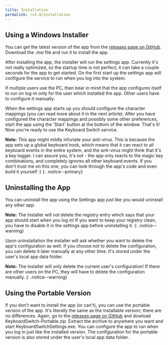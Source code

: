 ```yaml
---
title: Installation
permalink: /v3.0/installation
---
```


## Using a Windows Installer

You can get the latest version of the app from the
[releases page on GitHub](https://github.com/TolikPylypchuk/KeyboardSwitch/releases). Download the .msi file and run it
to install the app.

After installing the app, the installer will run the settings app. Currently it's not really optimized, so the startup
time is not perfect; it can take a couple seconds for the app to get started. On the first start up the settings app
will configure the service to run when you log into the system.

If multiple users use the PC, then bear in mind that the app configures itself to run on log-in only for the user which
installed the app. Other users have to configure it manually.

When the settings app starts up you should configure the character mappings (you can read more about it in the next
article). After you have configured the character mappings and possibly some other preferences, start the app using the
'Start' button at the bottom of the window. That's it! Now you're ready to use the Keyboard Switch service.

**Note:** This app might mildly infuriate your anti-virus. This is because the app sets up a global keyboard hook,
which means that it can react to all keyboard events in the entire system, and the anti-virus might think that it's a
key logger. I can assure you, it's not - the app only reacts to the magic key combinations, and completely ignores
all other keyboard events. If you don't trust me on this one, you can look through the app's code and even build it
yourself :)
{: .notice--primary}

## Uninstalling the App

You can uninstall the app using the Settings app just like you would uninstall any other app.

**Note:** The installer will not delete the registry entry which says that your app should start when you log in! If
you want to keep your registry clean, you have to disable it in the settings app before uninstalling it.
{: .notice--warning}

Upon uninstallation the installer will ask whether you want to delete the app's configuration as well. If you choose not
to delete the configuration, you can delete it later manually at any other time. It's stored under the user's local app
data folder.

**Note:** The installer will only delete the current user's configuration! If there are other users on the PC, they will
have to delete the configuration manually.
{: .notice--warning}

## Using the Portable Version

If you don't want to install the app (or can't), you can use the portable version of the app. It's literally the same as
the installable version; there are no differences. Again, go to the
[releases page on GitHub](https://github.com/TolikPylypchuk/KeyboardSwitch/releases) and dowload
KeyboardSwitch-Portable.zip. Extract the archive to anywhere you want and start KeyboardSwitchSettings.exe. You can
configure the app to run when you log in just like the installed version. The configuration for the portable version
is also stored under the user's local app data folder.
